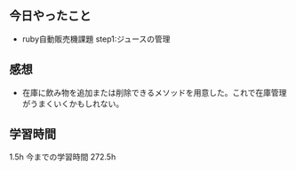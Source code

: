 ## 今日やったこと
- ruby自動販売機課題 step1:ジュースの管理

## 感想
- 在庫に飲み物を追加または削除できるメソッドを用意した。これで在庫管理がうまくいくかもしれない。

## 学習時間
1.5h 今までの学習時間 272.5h
